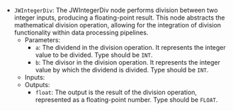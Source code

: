 - `JWIntegerDiv`: The JWIntegerDiv node performs division between two integer inputs, producing a floating-point result. This node abstracts the mathematical division operation, allowing for the integration of division functionality within data processing pipelines.
    - Parameters:
        - `a`: The dividend in the division operation. It represents the integer value to be divided. Type should be `INT`.
        - `b`: The divisor in the division operation. It represents the integer value by which the dividend is divided. Type should be `INT`.
    - Inputs:
    - Outputs:
        - `float`: The output is the result of the division operation, represented as a floating-point number. Type should be `FLOAT`.
